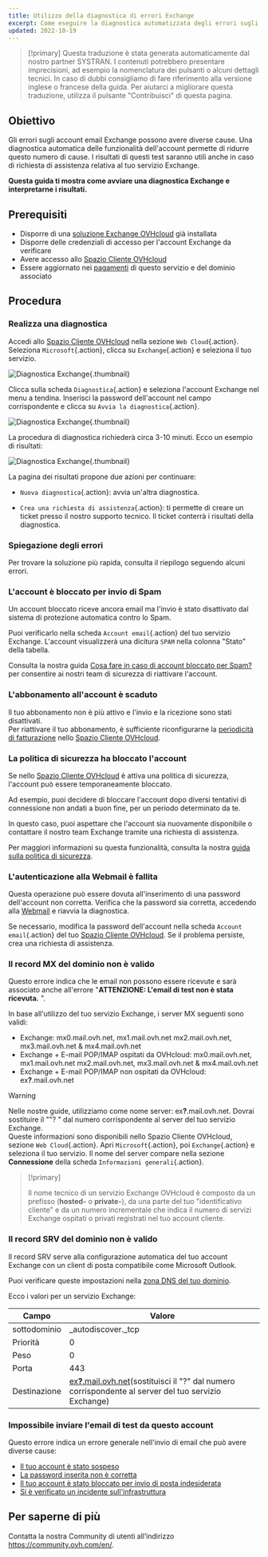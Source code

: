 ```yaml
---
title: Utilizzo della diagnostica di errori Exchange
excerpt: Come eseguire la diagnostica automatizzata degli errori sugli account Exchange
updated: 2022-10-19
---
```


> [!primary]
> Questa traduzione è stata generata automaticamente dal nostro partner SYSTRAN. I contenuti potrebbero presentare imprecisioni, ad esempio la nomenclatura dei pulsanti o alcuni dettagli tecnici. In caso di dubbi consigliamo di fare riferimento alla versione inglese o francese della guida. Per aiutarci a migliorare questa traduzione, utilizza il pulsante "Contribuisci" di questa pagina.
>

## Obiettivo

Gli errori sugli account email Exchange possono avere diverse cause. Una diagnostica automatica delle funzionalità dell'account permette di ridurre questo numero di cause. I risultati di questi test saranno utili anche in caso di richiesta di assistenza relativa al tuo servizio Exchange.

**Questa guida ti mostra come avviare una diagnostica Exchange e interpretarne i risultati.**

## Prerequisiti

- Disporre di una [soluzione Exchange OVHcloud](/links/web/emails-hosted-exchange) già installata
- Disporre delle credenziali di accesso per l'account Exchange da verificare
- Avere accesso allo [Spazio Cliente OVHcloud](/links/manager)
- Essere aggiornato nei [pagamenti](/pages/account_and_service_management/managing_billing_payments_and_services/invoice_management#pay-bills) di questo servizio e del dominio associato

## Procedura

### Realizza una diagnostica

Accedi allo [Spazio Cliente OVHcloud](/links/manager) nella sezione `Web Cloud`{.action}. Seleziona `Microsoft`{.action}, clicca su `Exchange`{.action} e seleziona il tuo servizio.

![Diagnostica Exchange](images/img_4450.png){.thumbnail}

Clicca sulla scheda `Diagnostica`{.action} e seleziona l'account Exchange nel menu a tendina. Inserisci la password dell'account nel campo corrispondente e clicca su `Avvia la diagnostica`{.action}.

![Diagnostica Exchange](images/img_4451.png){.thumbnail}

La procedura di diagnostica richiederà circa 3-10 minuti. Ecco un esempio di risultati:

![Diagnostica Exchange](images/img_4471.png){.thumbnail}

La pagina dei risultati propone due azioni per continuare:

- `Nuova diagnostica`{.action}: avvia un'altra diagnostica.

- `Crea una richiesta di assistenza`{.action}: ti permette di creare un ticket presso il nostro supporto tecnico. Il ticket conterrà i risultati della diagnostica.

### Spiegazione degli errori

Per trovare la soluzione più rapida, consulta il riepilogo seguendo alcuni errori.

### L'account è bloccato per invio di Spam <a name="blocked"></a>

Un account bloccato riceve ancora email ma l'invio è stato disattivato dal sistema di protezione automatica contro lo Spam.

Puoi verificarlo nella scheda `Account email`{.action} del tuo servizio Exchange. L'account visualizzerà una dicitura `SPAM` nella colonna "Stato" della tabella.

Consulta la nostra guida [Cosa fare in caso di account bloccato per Spam?](/pages/web_cloud/email_and_collaborative_solutions/troubleshooting/locked_for_spam) per consentire ai nostri team di sicurezza di riattivare l'account.

### L'abbonamento all'account è scaduto <a name="expired"></a>

Il tuo abbonamento non è più attivo e l'invio e la ricezione sono stati disattivati.<br>
Per riattivare il tuo abbonamento, è sufficiente riconfigurarne la [periodicità di fatturazione](/pages/web_cloud/email_and_collaborative_solutions/microsoft_exchange/manage_billing_exchange#periodicity) nello [Spazio Cliente OVHcloud](/links/manager).

### La politica di sicurezza ha bloccato l'account

Se nello [Spazio Cliente OVHcloud](/links/manager) è attiva una politica di sicurezza, l'account può essere temporaneamente bloccato.

Ad esempio, puoi decidere di bloccare l'account dopo diversi tentativi di connessione non andati a buon fine, per un periodo determinato da te.

In questo caso, puoi aspettare che l'account sia nuovamente disponibile o contattare il nostro team Exchange tramite una richiesta di assistenza.

Per maggiori informazioni su questa funzionalità, consulta la nostra [guida sulla politica di sicurezza](/pages/web_cloud/email_and_collaborative_solutions/common_email_features/security-policy).

### L'autenticazione alla Webmail è fallita <a name="password"></a>

Questa operazione può essere dovuta all'inserimento di una password dell'account non corretta. Verifica che la password sia corretta, accedendo alla [Webmail](/pages/web_cloud/email_and_collaborative_solutions/using_the_outlook_web_app_webmail/email_owa) e riavvia la diagnostica.

Se necessario, modifica la password dell'account nella scheda `Account email`{.action} del tuo [Spazio Cliente OVHcloud](/links/manager). Se il problema persiste, crea una richiesta di assistenza.

### Il record MX del dominio non è valido

Questo errore indica che le email non possono essere ricevute e sarà associato anche all'errore "**ATTENZIONE: L'email di test non è stata ricevuta.** ".

In base all'utilizzo del tuo servizio Exchange, i server MX seguenti sono validi:

- Exchange: mx0.mail.ovh.net, mx1.mail.ovh.net mx2.mail.ovh.net, mx3.mail.ovh.net & mx4.mail.ovh.net
- Exchange + E-mail POP/IMAP ospitati da OVHcloud: mx0.mail.ovh.net, mx1.mail.ovh.net mx2.mail.ovh.net, mx3.mail.ovh.net & mx4.mail.ovh.net
- Exchange + E-mail POP/IMAP non ospitati da OVHcloud: ex<b>?</b>.mail.ovh.net

<a name="hostname"></a>

> [!warning]
> Nelle nostre guide, utilizziamo come nome server: ex<b>?</b>.mail.ovh.net. Dovrai sostituire il ""? " dal numero corrispondente al server del tuo servizio Exchange.<br>
> Queste informazioni sono disponibili nello Spazio Cliente OVHcloud, sezione `Web Cloud`{.action}. Apri `Microsoft`{.action}, poi `Exchange`{.action} e seleziona il tuo servizio. Il nome del server compare nella sezione **Connessione** della scheda `Informazioni generali`{.action}.
>

> [!primary]
>
> Il nome tecnico di un servizio Exchange OVHcloud è composto da un prefisso (**hosted-** o **private-**), da una parte del tuo "identificativo cliente" e da un numero incrementale che indica il numero di servizi Exchange ospitati o privati registrati nel tuo account cliente.
>

### Il record SRV del dominio non è valido

Il record SRV serve alla configurazione automatica del tuo account Exchange con un client di posta compatibile come Microsoft Outlook.

Puoi verificare queste impostazioni nella [zona DNS del tuo dominio](/pages/web_cloud/domains/dns_zone_edit).

Ecco i valori per un servizio Exchange:

Campo | Valore
------------ | -------------
sottodominio | _autodiscover._tcp
Priorità | 0
Peso | 0
Porta | 443
Destinazione | [ex<b>?</b>.mail.ovh.net](#hostname)(sostituisci il "?" dal numero corrispondente al server del tuo servizio Exchange)

### Impossibile inviare l'email di test da questo account

Questo errore indica un errore generale nell'invio di email che può avere diverse cause:

- [Il tuo account è stato sospeso](#expired)
- [La password inserita non è corretta](#password)
- [Il tuo account è stato bloccato per invio di posta indesiderata](#blocked)
- [Si è verificato un incidente sull'infrastruttura](https://web-cloud.status-ovhcloud.com/)

## Per saperne di più

Contatta la nostra Community di utenti all’indirizzo <https://community.ovh.com/en/>.
